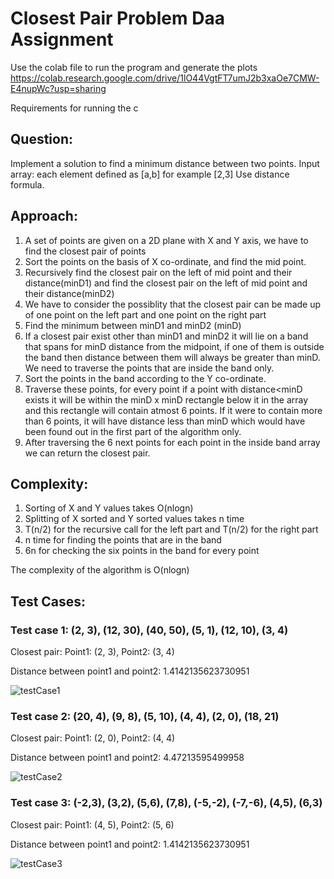 # Closest Pair Problem Daa Assignment

Use the colab file to run the program and generate the plots
https://colab.research.google.com/drive/1lO44VgtFT7umJ2b3xaOe7CMW-E4nupWc?usp=sharing

Requirements for running the c

## Question: 
Implement a solution to find a minimum distance between two points.
Input array: each element defined as [a,b] for example [2,3]
Use distance formula.

## Approach:
1. A set of points are given on a 2D plane with X and Y axis, we have to find the closest pair of points
2. Sort the points on the basis of X co-ordinate, and find the mid point.
3. Recursively find the closest pair on the left of mid point and their distance(minD1) and find the closest pair on the left of mid point and their distance(minD2)
4. We have to consider the possiblity that the closest pair can be made up of one point on the left part and one point on the right part
5. Find the minimum between minD1 and minD2 (minD)
6. If a closest pair exist other than minD1 and minD2 it will lie on a band that spans for minD distance from the midpoint, if one of them is outside the band then distance between them will always be greater than minD. We need to traverse the points that are inside the band only.
7. Sort the points in the band according to the Y co-ordinate.
8. Traverse these points, for every point if a point with distance<minD exists it will be within the minD x minD rectangle below it in the array and this rectangle will contain atmost 6 points. If it were to contain more than 6 points, it will have distance less than minD which would have been found out in the first part of the algorithm only.
9. After traversing the 6 next points for each point in the inside band array we can return the closest pair.

## Complexity:

  1. Sorting of X and Y values takes O(nlogn)
  1. Splitting of X sorted and Y sorted values takes n time
  2. T(n/2) for the recursive call for the left part and T(n/2) for the right part
  3. n time for finding the points that are in the band 
  4. 6n for checking the six points in the band for every point

The complexity of the algorithm is O(nlogn)

## Test Cases:

### Test case 1: (2, 3), (12, 30), (40, 50), (5, 1), (12, 10), (3, 4)

Closest pair:
Point1: (2, 3), Point2: (3, 4)

Distance between point1 and point2: 1.4142135623730951

![testCase1](https://user-images.githubusercontent.com/62785185/191300909-e60b22c6-969b-425d-9f4f-4fbcb0bf8ce1.png)


### Test case 2: (20, 4), (9, 8), (5, 10), (4, 4), (2, 0), (18, 21)
Closest pair:
Point1: (2, 0), Point2: (4, 4)

Distance between point1 and point2: 4.47213595499958


![testCase2](https://user-images.githubusercontent.com/62785185/191301464-9ebdc92d-edce-41f8-92da-d8e9a1e14cef.png)

### Test case 3: (-2,3), (3,2), (5,6), (7,8), (-5,-2), (-7,-6), (4,5), (6,3)
Closest pair:
Point1: (4, 5), Point2: (5, 6)

Distance between point1 and point2: 1.4142135623730951

![testCase3](https://user-images.githubusercontent.com/62785185/191302879-ed78abd0-9d08-4e90-986e-6a1f32931312.png)


